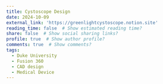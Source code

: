 ```yaml
---
title: Cystoscope Design
date: 2024-10-09
external_link: 'https://greenlightcystoscope.notion.site'
reading_time: false  # Show estimated reading time?
share: false  # Show social sharing links?
profile: true  # Show author profile?
comments: true  # Show comments?
tags:
  - Duke University
  - Fusion 360
  - CAD design
  - Medical Device
---
```

